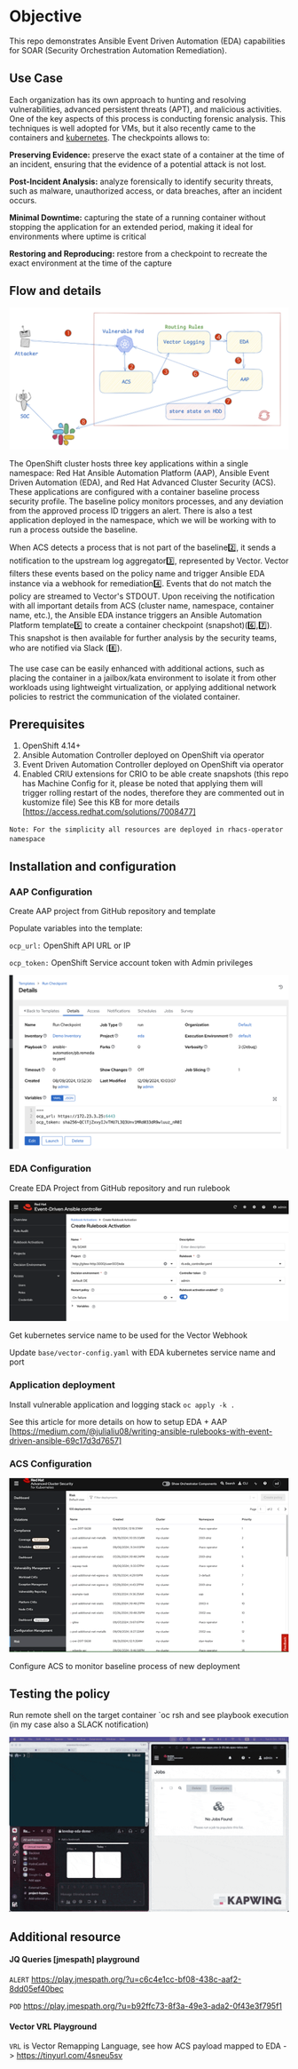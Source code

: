 # Objective

This repo demonstrates Ansible Event Driven Automation (EDA) capabilities for SOAR (Security Orchestration Automation Remediation).

## Use Case

Each organization has its own approach to hunting and resolving vulnerabilities, advanced persistent threats (APT), and malicious activities. One of the key aspects of this process is conducting forensic analysis. This techniques is well adopted for VMs, but it also recently came to the containers and [kubernetes](https://kubernetes.io/blog/2022/12/05/forensic-container-checkpointing-alpha/>). The checkpoints allows to:

**Preserving Evidence:** preserve the exact state of a container at the time of an incident, ensuring that the evidence of a potential attack is not lost.

**Post-Incident Analysis:** analyze forensically to identify security threats, such as malware, unauthorized access, or data breaches, after an incident occurs.

**Minimal Downtime:** capturing the state of a running container without stopping the application for an extended period, making it ideal for environments where uptime is critical

**Restoring and Reproducing:** restore from a checkpoint to recreate the exact environment at the time of the capture

## Flow and details

![diagarm](./doc/images/diagram.png)

The OpenShift cluster hosts three key applications within a single namespace: Red Hat Ansible Automation Platform (AAP), Ansible Event Driven Automation (EDA), and Red Hat Advanced Cluster Security (ACS). These applications are configured with a container baseline process security profile. The baseline policy monitors processes, and any deviation from the approved process ID triggers an alert. There is also a test application deployed in the namespace, which we will be working with to run a process outside the baseline.

When ACS detects a process that is not part of the baseline2️⃣, it sends a notification to the upstream log aggregator3️⃣, represented by Vector. Vector filters these events based on the policy name and trigger Ansible EDA instance via a webhook for remediation4️⃣. Events that do not match the policy are streamed to Vector's STDOUT. Upon receiving the notification with all important details from ACS (cluster name, namespace, container name, etc.), the Ansible EDA instance triggers an Ansible Automation Platform template5️⃣ to create a container checkpoint (snapshot)(6️⃣,7️⃣). This snapshot is then available for further analysis by the security teams, who are notified via Slack (8️⃣).

The use case can be easily enhanced with additional actions, such as placing the container in a jailbox/kata environment to isolate it from other workloads using lightweight virtualization, or applying additional network policies to restrict the communication of the violated container.

## Prerequisites

1. OpenShift 4.14+
2. Ansible Automation Controller deployed on OpenShift via operator
3. Event Driven Automation Controller deployed on OpenShift via operator
4. Enabled CRIU extensions for CRIO to be able create snapshots (this repo has Machine Config for it, please be noted that applying them will trigger rolling restart of the nodes, therefore they are commented out in kustomize file) See this KB for more details [https://access.redhat.com/solutions/7008477]

`Note: For the simplicity all resources are deployed in rhacs-operator namespace`

## Installation and configuration

### AAP Configuration

Create AAP project from GitHub repository and template

Populate variables into the template:

`ocp_url:` OpenShift API URL or IP

`ocp_token:` OpenShift Service account token with Admin privileges

![aap](./doc/images/aap-templ.png)

### EDA Configuration

Create EDA Project from GitHub repository and run rulebook

![eda](./doc/images/eda-rulebook.png)

Get kubernetes service name to be used for the Vector Webhook

Update `base/vector-config.yaml` with EDA kubernetes service name and port

### Application deployment

Install vulnerable application and logging stack
`oc apply -k .`

See this article for more details on how to setup EDA + AAP [https://medium.com/@julialiu08/writing-ansible-rulebooks-with-event-driven-ansible-69c17d3d7657]

### ACS Configuration

![alt text](./doc/images/acs_baseline.gif)

Configure ACS to monitor baseline process of new deployment

## Testing the policy

Run remote shell on the target container `oc rsh and see playbook execution (in my case also a SLACK notification)

![alt text](./doc/images/demo.gif)

## Additional resource

#### JQ Queries [jmespath] playground

`ALERT` https://play.jmespath.org/?u=c6c4e1cc-bf08-438c-aaf2-8dd05ef40bec

`POD` https://play.jmespath.org/?u=b92ffc73-8f3a-49e3-ada2-0f43e3f795f1

#### Vector VRL Playground

`VRL` is Vector Remapping Language, see how ACS payload mapped to EDA -> https://tinyurl.com/4sneu5sv
